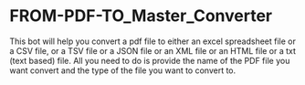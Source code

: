 # FROM-PDF-TO_Master_Converter
This bot will help you convert a pdf file to either an excel spreadsheet file or a CSV file, or a TSV file or a JSON file or an XML file or an HTML file or a txt (text based) file. All you need to do is provide the name of the PDF file you want convert and the type of the file you want to convert to.
